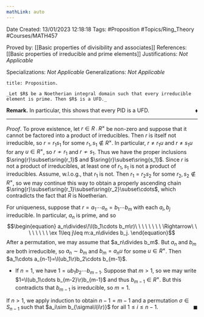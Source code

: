 ```yaml
---
mathLink: auto
---
```


<div class="topSpace"></div>

Date Created: 13/01/2023 12:18:18
Tags: #Proposition #Topics/Ring_Theory #Courses/MATH457

Proved by: [[Basic properties of divisibility and associates]]
References: [[Basic properties of irreducible and prime elements]]
Justifications: _Not Applicable_

Specializations: _Not Applicable_
Generalizations: _Not Applicable_

``` ad-Proposition
title: Proposition.

_Let $R$ be a Noetherian integral domain such that every irreducible element is prime. Then $R$ is a UFD._

```

**Remark.** In particular, this shows that every PID is a UFD.<span style="float:right;">$\blacklozenge$</span>

---

_Proof_. To prove existence, let $r\in R\comp R^\times$ be non-zero and suppose that it cannot be factored into a product of irreducibles. Then $r$ is itself not irreducible, so $r=r_1s_1$ for some $r_1,s_1\not\in R^\times$. In particular, $r\neq r_1 u$ and $r\neq s_1 u$ for any $u\in R^\times$, so $r\not\sim r_1$ and $r\not\sim s_1$. Thus we have the proper inclusions $\sring{r}\subset\sring{r_1}$ and $\sring{r}\subset\sring{s_1}$. Since $r$ is not a product of irreducibles, at least one of $r_1,s_1$ is not a product of irreducibles. Assume, w.l.o.g., that $r_1$ is not. Then $r_1=r_2s_2$ for some $r_2,s_2\not\in R^\times$, so we may continue this way to obtain a properly ascending chain $\sring{r}\subset\sring{r_1}\subset\sring{r_2}\subset\cdots$, which contradicts the fact that $R$ is Noetherian.

For uniqueness, suppose that $r=a_1\cdots a_n=b_1\cdots b_m$ with each $a_i,b_j$ irreducible. In particular, $a_n$ is prime, and so
$$\begin{equation}
    a_n\divides\!\l(b_1\cdots b_m\r)\ \ \ \ \ \ \ \ \Rightarrow\ \ \ \ \ \ \ \ \ex 1\leq j\leq m:a_n\divides b_j.
\end{equation}$$
After a permutation, we may assume that $a_n\divides b_m$. But $a_n$ and $b_m$ are both irreducible, so $a_n\sim b_m$ and $b_m=a_nu$ for some $u\in R^\times$. Then $a_1\cdots a_{n-1}=\l(ub_1\r)b_2\cdots b_{m-1}$.
* If $n=1$, we have $1=ub_1b_2\cdots b_{m-1}$. Suppose that $m>1$, so we may write $1=\l(ub_1\cdots b_{m-2}\r)b_{m-1}$ and thus $b_{m-1}\in R^\times$. But this contradicts that $b_{m-1}$ is irreducible, so $m=1$.

If $n>1$, we apply induction to obtain $n-1=m-1$ and a permutation $\sigma\in S_{n-1}$ such that $a_i\sim b_{\sigma\l(i\r)}$ for all $1\leq i\leq n-1$.<span style="float:right;">$\blacksquare$</span>
